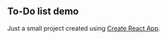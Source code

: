 ## To-Do list demo

Just a small project created using [Create React App](https://github.com/facebook/create-react-app).


